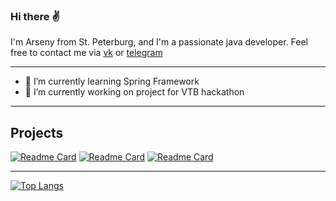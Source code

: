 ### Hi there ✌️
I'm Arseny from St. Peterburg, and I'm a passionate java developer.
Feel free to contact me via [vk](https://vk.com/mi1estone) or [telegram](https://t.me/Mi1eStone)
___
* 🍃 I’m currently learning Spring Framework 
* 💸	 I’m currently working on project for VTB hackathon
___
## Projects
[![Readme Card](https://github-readme-stats.vercel.app/api/pin/?username=bonchEquipment&repo=vehicle-manager&theme=gruvbox)](https://github.com/anuraghazra/github-readme-stats)
[![Readme Card](https://github-readme-stats.vercel.app/api/pin/?username=bonchEquipment&repo=image-rotation&theme=gruvbox)](https://github.com/anuraghazra/github-readme-stats)
[![Readme Card](https://github-readme-stats.vercel.app/api/pin/?username=bonchEquipment&repo=area-checker&theme=gruvbox)](https://github.com/anuraghazra/github-readme-stats)

---
[![Top Langs](https://github-readme-stats.vercel.app/api/top-langs/?username=bonchEquipment&layout=compact)](https://github.com/anuraghazra/github-readme-stats)


<!-- <img src="someGIf.gif" width = "256"/> -->







